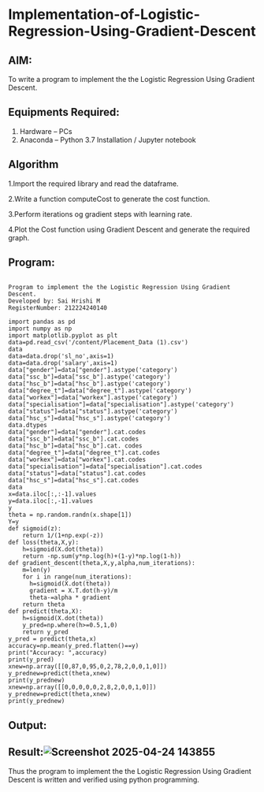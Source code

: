 # Implementation-of-Logistic-Regression-Using-Gradient-Descent

## AIM:
To write a program to implement the the Logistic Regression Using Gradient Descent.

## Equipments Required:
1. Hardware – PCs
2. Anaconda – Python 3.7 Installation / Jupyter notebook

## Algorithm

1.Import the required library and read the dataframe.

2.Write a function computeCost to generate the cost function.

3.Perform iterations og gradient steps with learning rate.

4.Plot the Cost function using Gradient Descent and generate the required graph.

## Program:
```

Program to implement the the Logistic Regression Using Gradient Descent.
Developed by: Sai Hrishi M
RegisterNumber: 212224240140 

import pandas as pd 
import numpy as np 
import matplotlib.pyplot as plt 
data=pd.read_csv('/content/Placement_Data (1).csv')
data
data=data.drop('sl_no',axis=1) 
data=data.drop('salary',axis=1) 
data["gender"]=data["gender"].astype('category') 
data["ssc_b"]=data["ssc_b"].astype('category') 
data["hsc_b"]=data["hsc_b"].astype('category') 
data["degree_t"]=data["degree_t"].astype('category') 
data["workex"]=data["workex"].astype('category') 
data["specialisation"]=data["specialisation"].astype('category') 
data["status"]=data["status"].astype('category') 
data["hsc_s"]=data["hsc_s"].astype('category') 
data.dtypes 
data["gender"]=data["gender"].cat.codes 
data["ssc_b"]=data["ssc_b"].cat.codes 
data["hsc_b"]=data["hsc_b"].cat. codes
data["degree_t"]=data["degree_t"].cat.codes 
data["workex"]=data["workex"].cat.codes 
data["specialisation"]=data["specialisation"].cat.codes 
data["status"]=data["status"].cat.codes 
data["hsc_s"]=data["hsc_s"].cat.codes 
data 
x=data.iloc[:,:-1].values 
y=data.iloc[:,-1].values
y
theta = np.random.randn(x.shape[1]) 
Y=y 
def sigmoid(z): 
    return 1/(1+np.exp(-z))
def loss(theta,X,y): 
    h=sigmoid(X.dot(theta))
    return -np.sum(y*np.log(h)+(1-y)*np.log(1-h)) 
def gradient_descent(theta,X,y,alpha,num_iterations): 
    m=len(y)
    for i in range(num_iterations): 
      h=sigmoid(X.dot(theta)) 
      gradient = X.T.dot(h-y)/m 
      theta-=alpha * gradient 
    return theta
def predict(theta,X): 
    h=sigmoid(X.dot(theta)) 
    y_pred=np.where(h>=0.5,1,0) 
    return y_pred
y_pred = predict(theta,x) 
accuracy=np.mean(y_pred.flatten()==y)
print("Accuracy: ",accuracy) 
print(y_pred)
xnew=np.array([[0,87,0,95,0,2,78,2,0,0,1,0]]) 
y_prednew=predict(theta,xnew) 
print(y_prednew) 
xnew=np.array([[0,0,0,0,0,2,8,2,0,0,1,0]]) 
y_prednew=predict(theta,xnew) 
print(y_prednew)

```

## Output:

## Result:![Screenshot 2025-04-24 143855](https://github.com/user-attachments/assets/459e8afb-7b57-4f86-8fbc-8f15ba7e6769)

Thus the program to implement the the Logistic Regression Using Gradient Descent is written and verified using python programming.


